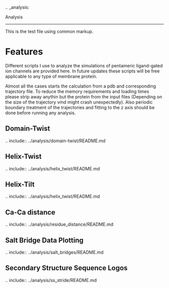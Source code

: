 .. _analysis:

Analysis
********

This is the test file using common markup.

Features
========

Different scripts I use to analyze the simulations of pentameric ligand-gated ion channels are provided here. In future updates these scripts will be free applicable to any type of membrane protein.

Almost all the cases starts the calculation from a pdb and corresponding trajectory file. To reduce the memory requirements and loading times please strip away anythin but the protein from the input files (Depending on the size of the trajectory vmd might crash unexpectedly). Also periodic boundary treatment of the trajectories and fitting to the z axis should be done before running any analysis.

Domain-Twist
------------
.. include:: ../analysis/domain-twist/README.md

Helix-Twist
-----------
.. include:: ../analysis/helix_twist/README.md

Helix-Tilt
----------
.. include:: ../analysis/helix_twist/README.md

Ca-Ca distance
--------------
.. include:: ../analysis/residue_distance/README.md

Salt Bridge Data Plotting
-------------------------
.. include:: ../analysis/salt_bridges/README.md

Secondary Structure Sequence Logos
----------------------------------
.. include:: ../analysis/ss_stride/README.md